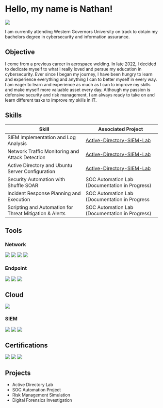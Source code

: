 # Hello, my name is Nathan!
<a href="www.linkedin.com/in/nathan-fisher-ab90722bb"><img src="https://img.shields.io/badge/-LinkedIn-0072b1?&style=for-the-badge&logo=linkedin&logoColor=white" /></a>


I am currently attending Western Governors University on track to obtain my bachelors degree in cybersecurity and information assurance.

## Objective

I come from a previous career in aerospace welding. In late 2022, I decided to dedicate myself to what I really loved and persue my education in cybersecurity. Ever since I began my journey, I have been hungry to learn and experience everything and anything I can to better myself in every way. I am eager to learn and experience as much as I can to improve my skills and make myself more valuable asset every day. Although my passion is defensive security and risk management, I am always ready to take on and learn different tasks to improve my skills in IT.

## Skills

| Skill                                         | Associated Project         |
|-----------------------------------------------|----------------------------|
| SIEM Implementation and Log Analysis          | <a href="https://github.com/DovahSec/Active-Directory-Lab">Active-Directory-SIEM-Lab</a>|
| Network Traffic Monitoring and Attack Detection | <a href="https://github.com/DovahSec/Active-Directory-Lab">Active-Directory-SIEM-Lab</a>| 
| Active Directory and Ubuntu Server Configuration | <a href="https://github.com/DovahSec/Active-Directory-Lab">Active-Directory-SIEM-Lab</a>|
| Security Automation with Shuffle SOAR         | SOC Automation Lab (Documentation in Progress)|
| Incident Response Planning and Execution      | SOC Automation Lab (Documentation in Progress|
| Scripting and Automation for Threat Mitigation & Alerts | SOC Automation Lab (Documentation in Progress)|

## Tools

### Network
<div>
    <img src="https://img.shields.io/badge/-Wireshark-1679A7?&style=for-the-badge&logo=Wireshark&logoColor=white" />
    <img src="https://img.shields.io/badge/-Angry%20IP%20Scanner-4CAF50?&style=for-the-badge&logo=Angry%20IP%20Scanner&logoColor=white" /> 
    <img src="https://img.shields.io/badge/-Nmap-4682B4?&style=for-the-badge&logo=Nmap&logoColor=white" /> 
    <img src="https://img.shields.io/badge/-Active%20Directory-0078D4?&style=for-the-badge&logo=Microsoft&logoColor=white" />
</div>

### Endpoint
<div>
    <img src="https://img.shields.io/badge/-Microsoft_Defender_for_Endpoint-00A4EF?&style=for-the-badge&logo=Microsoft&logoColor=white" />
    <img src="https://img.shields.io/badge/-Wazuh-005F9E?&style=for-the-badge&logo=Wazuh&logoColor=white" /> 
    <img src="https://img.shields.io/badge/-Malwarebytes-0066CC?&style=for-the-badge&logo=Malwarebytes&logoColor=white" /> 
</div>

## Cloud  
<div>
    <img src="https://img.shields.io/badge/-DigitalOcean-0080FF?&style=for-the-badge&logo=DigitalOcean&logoColor=white" /> 
</div>    

### SIEM
<div>
    <img src="https://img.shields.io/badge/-Splunk-000000?&style=for-the-badge&logo=Splunk&logoColor=white" /> 
    <img src="https://img.shields.io/badge/-Elastic-005571?&style=for-the-badge&logo=Elastic&logoColor=white" /> 
    <img src="https://img.shields.io/badge/-The%20Hive-6D3F6C?&style=for-the-badge&logo=Hive&logoColor=white" />
</div>

## Certifications
<div>
    <img src="https://img.shields.io/badge/-A%2B-0093D0?&style=for-the-badge&logo=CompTIA&logoColor=white" />
    <img src="https://img.shields.io/badge/-Network%2B-003B6F?&style=for-the-badge&logo=CompTIA&logoColor=white" />
    <img src="https://img.shields.io/badge/-Security%2B-D50032?&style=for-the-badge&logo=CompTIA&logoColor=white" />
</div>

## Projects
- Active Directory Lab
- SOC Automation Project
- Risk Management Simulation
- Digital Forensics Investigation 

